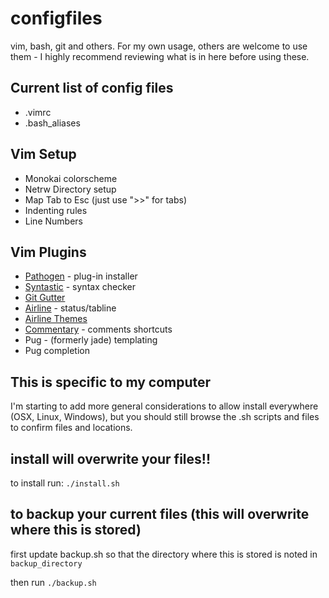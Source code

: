 # configfiles
vim, bash, git and others.
For my own usage, others are welcome to use them - I highly recommend reviewing what is in here before using these.

## Current list of config files
* .vimrc
* .bash_aliases

## Vim Setup
* Monokai colorscheme
* Netrw Directory setup
* Map Tab to Esc (just use ">>" for tabs)
* Indenting rules
* Line Numbers

## Vim Plugins
* [Pathogen](https://github.com/tpope/vim-pathogen) - plug-in installer
* [Syntastic](https://github.com/vim-syntastic/syntastic) - syntax checker
* [Git Gutter](https://github.com/airblade/vim-gitgutter)
* [Airline](https://github.com/vim-airline/vim-airline) - status/tabline
* [Airline Themes](https://github.com/vim-airline/vim-airline-themes)
* [Commentary](https://github.com/tpope/vim-commentary) - comments shortcuts
* Pug - (formerly jade) templating
* Pug completion


## This is specific to my computer
I'm starting to add more general considerations to allow install everywhere (OSX, Linux, Windows), but you should still browse the .sh scripts and files to confirm files and locations.

## install will overwrite your files!!
to install run:  `./install.sh`

## to backup your current files (this will overwrite where this is stored)
first update backup.sh so that the directory where this is stored is noted in `backup_directory`

then run `./backup.sh`
